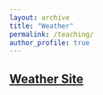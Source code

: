 ```yaml
---
layout: archive
title: "Weather"
permalink: /teaching/
author_profile: true
---
```


## [Weather Site](https://github.com/YonSci/yon_academic/blob/a59a9ff8a88d1e7e65b5cdbdd23c4843c335ae67/_teaching/ccccc.html) 

